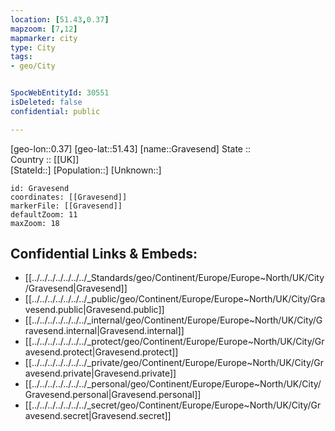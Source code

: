 ```yaml
---
location: [51.43,0.37] 
mapzoom: [7,12] 
mapmarker: city 
type: City
tags:
- geo/City


SpocWebEntityId: 30551
isDeleted: false
confidential: public

---
```

[geo-lon::0.37] 
[geo-lat::51.43] 
[name::Gravesend] 
State ::  
Country :: [[UK]]  
[StateId::] 
[Population::] 
[Unknown::] 


```leaflet
id: Gravesend
coordinates: [[Gravesend]] 
markerFile: [[Gravesend]] 
defaultZoom: 11 
maxZoom: 18
```


## Confidential Links & Embeds: 
- [[../../../../../../../_Standards/geo/Continent/Europe/Europe~North/UK/City/Gravesend|Gravesend]] 
- [[../../../../../../../_public/geo/Continent/Europe/Europe~North/UK/City/Gravesend.public|Gravesend.public]] 
- [[../../../../../../../_internal/geo/Continent/Europe/Europe~North/UK/City/Gravesend.internal|Gravesend.internal]] 
- [[../../../../../../../_protect/geo/Continent/Europe/Europe~North/UK/City/Gravesend.protect|Gravesend.protect]] 
- [[../../../../../../../_private/geo/Continent/Europe/Europe~North/UK/City/Gravesend.private|Gravesend.private]] 
- [[../../../../../../../_personal/geo/Continent/Europe/Europe~North/UK/City/Gravesend.personal|Gravesend.personal]] 
- [[../../../../../../../_secret/geo/Continent/Europe/Europe~North/UK/City/Gravesend.secret|Gravesend.secret]] 
